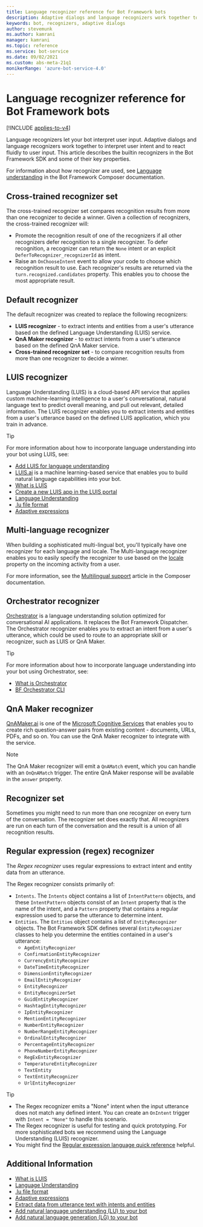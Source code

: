 ```yaml
---
title: Language recognizer reference for Bot Framework bots
description: Adaptive dialogs and language recognizers work together to interpret user intent and to react fluidly to user input. This article describes builtin recognizers in the Bot Framework SDK.
keywords: bot, recognizers, adaptive dialogs
author: stevemunk
ms.author: kamrani
manager: kamrani
ms.topic: reference
ms.service: bot-service
ms.date: 09/02/2021
ms.custom: abs-meta-21q1
monikerRange: 'azure-bot-service-4.0'
---
```


# Language recognizer reference for Bot Framework bots

[!INCLUDE [applies-to-v4](../includes/applies-to-v4-current.md)]

Language recognizers let your bot interpret user input. Adaptive dialogs and language recognizers work together to interpret user intent and to react fluidly to user input. This article describes the builtin recognizers in the Bot Framework SDK and some of their key properties.

For information about how recognizer are used, see [Language understanding](/composer/concept-language-understanding) in the Bot Framework Composer documentation.

## Cross-trained recognizer set

The cross-trained recognizer set compares recognition results from more than one recognizer to decide a winner. Given a collection of recognizers, the cross-trained recognizer will:

* Promote the recognition result of one of the recognizers if all other recognizers defer recognition to a single recognizer. To defer recognition, a recognizer can return the `None` intent or an explicit `DeferToRecognizer_recognizerId` as intent.
* Raise an `OnChooseIntent` event to allow your code to choose which recognition result to use. Each recognizer's results are returned via the `turn.recognized.candidates` property. This enables you to choose the most appropriate result.

## Default recognizer

The default recognizer was created to replace the following recognizers:

* **LUIS recognizer** - to extract intents and entities from a user's utterance based on the defined Language Understanding (LUIS) service.
* **QnA Maker recognizer** - to extract intents from a user's utterance based on the defined QnA Maker service.
* **Cross-trained recognizer set** - to compare recognition results from more than one recognizer to decide a winner.

## LUIS recognizer

Language Understanding (LUIS) is a cloud-based API service that applies custom machine-learning intelligence to a user's conversational, natural language text to predict overall meaning, and pull out relevant, detailed information. The LUIS recognizer enables you to extract intents and entities from a user's utterance based on the defined LUIS application, which you train in advance.

> [!TIP]
> For more information about how to incorporate language understanding into your bot using LUIS, see:
>
> * [Add LUIS for language understanding][update-the-recognizer-type-to-luis]
> * [LUIS.ai][4] is a machine learning-based service that enables you to build natural language capabilities into your bot.
> * [What is LUIS][5]
> * [Create a new LUIS app in the LUIS portal][11]
> * [Language Understanding][6]
> * [.lu file format][7]
> * [Adaptive expressions][8]

## Multi-language recognizer

When building a sophisticated multi-lingual bot, you'll typically have one recognizer for each language and locale. The Multi-language recognizer enables you to easily specify the recognizer to use based on the [locale][3] property on the incoming activity from a user.

For more information, see the [Multilingual support](/composer/how-to-use-multiple-language) article in the Composer documentation.

## Orchestrator recognizer

[Orchestrator][14] is a language understanding solution optimized for conversational AI applications. It replaces the Bot Framework Dispatcher. The Orchestrator recognizer enables you to extract an intent from a user's utterance, which could be used to route to an appropriate skill or recognizer, such as LUIS or QnA Maker.

> [!TIP]
> For more information about how to incorporate language understanding into your bot using Orchestrator, see:
>
> * [What is Orchestrator][14]
> * [BF Orchestrator CLI][15]

## QnA Maker recognizer

[QnAMaker.ai][12] is one of the [Microsoft Cognitive Services][13] that enables you to create rich question-answer pairs from existing content - documents, URLs, PDFs, and so on. You can use the QnA Maker recognizer to integrate with the service.

> [!NOTE]
> The QnA Maker recognizer will emit a `QnAMatch` event, which you can handle with an `OnQnAMatch` trigger.
> The entire QnA Maker response will be available in the `answer` property.

## Recognizer set

Sometimes you might need to run more than one recognizer on every turn of the conversation. The recognizer set does exactly that. All recognizers are run on each turn of the conversation and the result is a union of all recognition results.

## Regular expression (regex) recognizer

The _Regex recognizer_ uses regular expressions to extract intent and entity data from an utterance.

The Regex recognizer consists primarily of:

* `Intents`. The `Intents` object contains a list of `IntentPattern` objects, and these `IntentPattern` objects consist of an `Intent` property that is the name of the intent, and a `Pattern` property that contains a regular expression used to parse the utterance to determine intent.
* `Entities`. The `Entities` object contains a list of `EntityRecognizer` objects. The Bot Framework SDK defines several `EntityRecognizer` classes to help you determine the entities contained in a user's utterance:
  * `AgeEntityRecognizer`
  * `ConfirmationEntityRecognizer`
  * `CurrencyEntityRecognizer`
  * `DateTimeEntityRecognizer`
  * `DimensionEntityRecognizer`
  * `EmailEntityRecognizer`
  * `EntityRecognizer`
  * `EntityRecognizerSet`
  * `GuidEntityRecognizer`
  * `HashtagEntityRecognizer`
  * `IpEntityRecognizer`
  * `MentionEntityRecognizer`
  * `NumberEntityRecognizer`
  * `NumberRangeEntityRecognizer`
  * `OrdinalEntityRecognizer`
  * `PercentageEntityRecognizer`
  * `PhoneNumberEntityRecognizer`
  * `RegExEntityRecognizer`
  * `TemperatureEntityRecognizer`
  * `TextEntity`
  * `TextEntityRecognizer`
  * `UrlEntityRecognizer`

> [!TIP]
>
> * The Regex recognizer emits a "None" intent when the input utterance does not match any defined intent. You can create an `OnIntent` trigger with `Intent = "None"` to handle this scenario.
> * The Regex recognizer is useful for testing and quick prototyping. For more sophisticated bots we recommend using the Language Understanding (LUIS) recognizer.
> * You might find the [Regular expression language quick reference][2] helpful.

## Additional Information

* [What is LUIS][5]
* [Language Understanding][6]
* [.lu file format][7]
* [Adaptive expressions][8]
* [Extract data from utterance text with intents and entities][9]
* [Add natural language understanding (LU) to your bot][10]
* [Add natural language generation (LG) to your bot][1]

<!-- Footnote-style links -->
[1]:../v4sdk/bot-builder-concept-adaptive-dialog-generators.md
[2]:/dotnet/standard/base-types/regular-expression-language-quick-reference
[3]:https://github.com/microsoft/botbuilder/blob/master/specs/botframework-activity/botframework-activity.md#locale
[4]:https://luis.ai
[5]:/azure/cognitive-services/luis/what-is-luis
[6]:../v4sdk/bot-builder-concept-luis.md
[7]:../file-format/bot-builder-lu-file-format.md
[8]:../v4sdk/bot-builder-concept-adaptive-expressions.md
[9]:/azure/cognitive-services/luis/luis-concept-data-extraction?tabs=V2
[10]:../v4sdk/bot-builder-howto-v4-luis.md
[11]:/azure/cognitive-services/luis/luis-how-to-start-new-app
[12]:https://qnamaker.ai
[13]:https://azure.microsoft.com/services/cognitive-services/
[14]:https://aka.ms/bf-orchestrator
[15]:https://github.com/microsoft/botframework-cli/tree/main/packages/orchestrator
[cross-train-concepts]: ../v4sdk/bot-builder-concept-cross-train.md
[luis-to-luis-cross-training]: ../v4sdk/bot-builder-concept-cross-train.md#luis-to-luis-cross-training
[qnamaker-cross-train]: https://github.com/microsoft/botframework-cli/tree/main/packages/cli#bf-qnamakercross-train
[bf-luiscross-train]: https://github.com/microsoft/botframework-cli/tree/main/packages/cli#bf-luiscross-train
[cs-sample-todo-bot]: https://github.com/microsoft/BotBuilder-Samples/tree/main/samples/csharp_dotnetcore/adaptive-dialog/08.todo-bot-luis-qnamaker
[howto-cross-train]: ../v4sdk/bot-builder-howto-cross-train.md
[update-the-recognizer-type-to-luis]: /composer/how-to-add-luis#update-the-recognizer-type-to-luis
